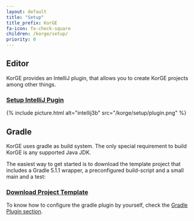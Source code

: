 ```yaml
---
layout: default
title: "Setup"
title_prefix: KorGE
fa-icon: fa-check-square
children: /korge/setup/
priority: 0
---
```


## Editor

KorGE provides an IntelliJ plugin, that allows you to create KorGE projects among other things.

### <a href="/korge/setup/intellij-plugin"><i class="fa far fa-lightbulb"></i> Setup IntelliJ Pugin</a>

{% include picture.html alt="intellij3b" src="/korge/setup/plugin.png" %}

## Gradle

KorGE uses gradle as build system. The only special requirement to build KorGE is any supported Java JDK.

The easiest way to get started is to download the template project that includes a Gradle 5.1.1 wrapper, a preconfigured build-script and a small main and a test:

### <a href="https://github.com/korlibs/korge-hello-world/archive/master.zip"><i class="fa fa-download"></i> Download Project Template</a>

To know how to configure the gradle plugin by yourself, check the [Gradle Plugin section](/korge/setup/gradle-plugin).
